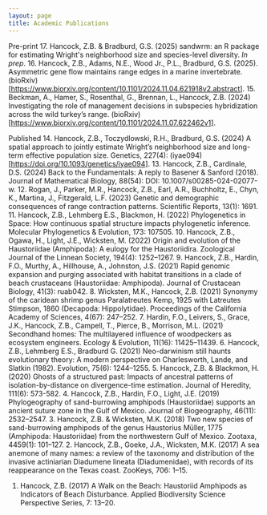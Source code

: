 ```yaml
---
layout: page
title: Academic Publications
---
```


Pre-print
17. Hancock, Z.B. & Bradburd, G.S. (2025) sandwrm: an R package for estimating Wright's neighborhood size and species-level diversity. *In prep*.
16. Hancock, Z.B., Adams, N.E., Wood Jr., P.L., Bradburd, G.S. (2025). Asymmetric gene flow maintains range edges in a marine invertebrate. (bioRxiv)[https://www.biorxiv.org/content/10.1101/2024.11.04.621918v2.abstract].
15. Beckman, A., Hamer, S., Rosenthal, G., Brennan, L., Hancock, Z.B. (2024) Investigating the role of management decisions in subspecies hybridization across the wild turkey’s range. (bioRxiv)[https://www.biorxiv.org/content/10.1101/2024.11.07.622462v1].

Published
14. Hancock, Z.B., Toczydlowski, R.H., Bradburd, G.S. (2024) A spatial approach to jointly estimate Wright’s neighborhood size and long-term effective population size. Genetics, 227(4): (iyae094)[https://doi.org/10.1093/genetics/iyae094].
13. Hancock, Z.B., Cardinale, D.S. (2024) Back to the Fundamentals: A reply to Basener & Sanford (2018). Journal of Mathematical Biology, 88(54): DOI: 10.1007/s00285-024-02077-w.
12. Rogan, J., Parker, M.R., Hancock, Z.B., Earl, A.R., Buchholtz, E., Chyn, K., Martina, J., Fitzgerald, L.F. (2023) Genetic and demographic consequences of range contraction patterns. Scientific Reports, 13(1): 1691.
11. Hancock, Z.B., Lehmberg E.S., Blackmon, H. (2022) Phylogenetics in Space: How continuous spatial structure impacts phylogenetic inference. Molecular Phylogenetics & Evolution, 173: 107505.
10. Hancock, Z.B., Ogawa, H., Light, J.E., Wicksten, M. (2022) Origin and evolution of the Haustoriidae (Amphipoda): A eulogy for the Haustoriidira. Zoological Journal of the Linnean Society, 194(4): 1252–1267.
9. Hancock, Z.B., Hardin, F.O., Murthy, A., Hillhouse, A., Johnston, J.S. (2021) Rapid genomic expansion and purging associated with habitat transitions in a clade of beach crustaceans (Haustoriidae: Amphipoda). Journal of Crustacean Biology, 41(3): ruab042.
8. Wicksten, M.K., Hancock, Z.B. (2021) Synonymy of the caridean shrimp genus Paralatreutes Kemp, 1925 with Latreutes Stimpson, 1860 (Decapoda: Hippolytidae). Proceedings of the California Academy of Sciences, 4(67): 247–252.
7. Hardin, F.O., Leivers, S., Grace, J.K., Hancock, Z.B., Campell, T., Pierce, B., Morrison, M.L. (2021) Secondhand homes: The multilayered influence of woodpeckers as ecosystem engineers. Ecology & Evolution, 11(16): 11425–11439.
6. Hancock, Z.B., Lehmberg E.S., Bradburd G. (2021) Neo-darwinism still haunts evolutionary theory: A modern perspective on Charlesworth, Lande, and Slatkin (1982). Evolution, 75(6): 1244–1255.
5. Hancock, Z.B. & Blackmon, H. (2020) Ghosts of a structured past: Impacts of ancestral patterns of isolation-by-distance on divergence-time estimation. Journal of Heredity, 111(6): 573-582.
4. Hancock, Z.B., Hardin, F.O., Light, J.E. (2019) Phylogeography of sand-burrowing amphipods (Haustoriidae) supports an ancient suture zone in the Gulf of Mexico. Journal of Biogeography, 46(11): 2532–2547.
3. Hancock, Z.B. & Wicksten, M.K. (2018) Two new species of sand-burrowing amphipods of the genus Haustorius Müller, 1775 (Amphipoda: Haustoriidae) from the northwestern Gulf of Mexico. Zootaxa, 4459(1): 101–127.
2. Hancock, Z.B., Goeke, J.A., Wicksten, M.K. (2017) A sea anemone of many names: a review of the taxonomy and distribution of the invasive actiniarian Diadumene lineata (Diadumenidae), with records of its reappearance on the Texas coast. ZooKeys, 706: 1–15.
1. Hancock, Z.B. (2017) A Walk on the Beach: Haustoriid Amphipods as Indicators of Beach Disturbance. Applied Biodiversity Science Perspective Series, 7: 13–20.
